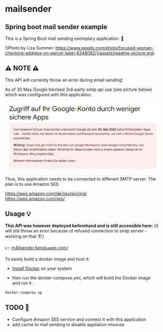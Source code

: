 # mailsender

## Spring boot mail sender example

This is a Spring Boot mail sending exemplary application. 👮

![Photo by Liza Summer: https://www.pexels.com/photo/focused-woman-checking-address-on-parcel-label-6348092/](assets/readme-picture.jpg)

## ⚠️ NOTE ⚠️

This API will currently throw an error during email sending!

As of 30 May Google blocked 3rd-party smtp api use (see picture below) which was configured with this application.

![Google banned 3rd-party smtp use](assets/google.png)

Thus, this application needs to be connected to different SMTP server. The plan is to use Amazon SES.

https://aws.amazon.com/de/ses/pricing/ \
https://aws.amazon.com/ses/

## Usage 💡

__This API was however deployed beforehand and is still accessible here:__ 
(it will still throw an error because of refused connection to smtp server - working on that 🏗️)

👉  [m4ilsender.herokuapp.com/](https://m4ilsender.herokuapp.com/)

To easily build a docker image and host it:
- [Install Docker](https://docs.docker.com/get-docker/) on your system

- then run the docker-compose.yml, which will build the Docker image and run it:
```bash
docker-compose up
```

## TODO 📝

- Configure Amazon SES service and connect it with this application
- add cache to mail sending to disable appliation missuse 